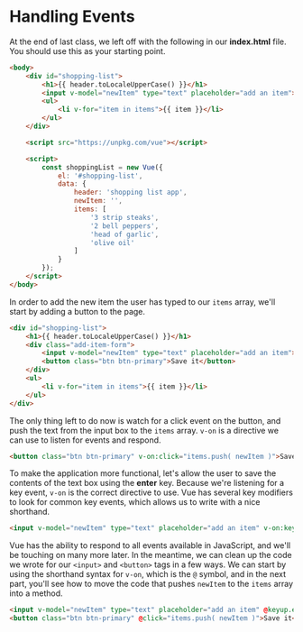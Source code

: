 # Handling Events

At the end of last class, we left off with the following in our **index.html** file.  You should use this as your starting point.

```html
<body>
    <div id="shopping-list">
        <h1>{{ header.toLocaleUpperCase() }}</h1>
        <input v-model="newItem" type="text" placeholder="add an item">
        <ul>
            <li v-for="item in items">{{ item }}</li>
        </ul>
    </div>

    <script src="https://unpkg.com/vue"></script>

    <script>
        const shoppingList = new Vue({
            el: '#shopping-list',
            data: {
                header: 'shopping list app',
                newItem: '',
                items: [
                    '3 strip steaks',
                    '2 bell peppers',
                    'head of garlic',
                    'olive oil'
                ]
            }
        });
    </script>
</body>
```

In order to add the new item the user has typed to our `items` array, we'll start by adding a button to the page.

```html
<div id="shopping-list">
    <h1>{{ header.toLocaleUpperCase() }}</h1>
    <div class="add-item-form">
        <input v-model="newItem" type="text" placeholder="add an item">
        <button class="btn btn-primary">Save it</button>
    </div>
    <ul>
        <li v-for="item in items">{{ item }}</li>
    </ul>
</div>
```

The only thing left to do now is watch for a click event on the button, and push the text from the input box to the `items` array.  `v-on` is a directive we can use to listen for events and respond.

```html
<button class="btn btn-primary" v-on:click="items.push( newItem )">Save it</button>
```

To make the application more functional, let's allow the user to save the contents of the text box using the **enter** key.  Because we're listening for a key event, `v-on` is the correct directive to use.  Vue has several key modifiers to look for common key events, which allows us to write with a nice shorthand.

```html
<input v-model="newItem" type="text" placeholder="add an item" v-on:keyup.enter="items.push( newItem )">
```

Vue has the ability to respond to all events available in JavaScript, and we'll be touching on many more later.  In the meantime, we can clean up the code we wrote for our `<input>` and `<button>` tags in a few ways.  We can start by using the shorthand syntax for `v-on`, which is the `@` symbol, and in the next part, you'll see how to move the code that pushes `newItem` to the `items` array into a method.

```html
<input v-model="newItem" type="text" placeholder="add an item" @keyup.enter="items.push( newItem )">
<button class="btn btn-primary" @click="items.push( newItem )">Save it</button>
```